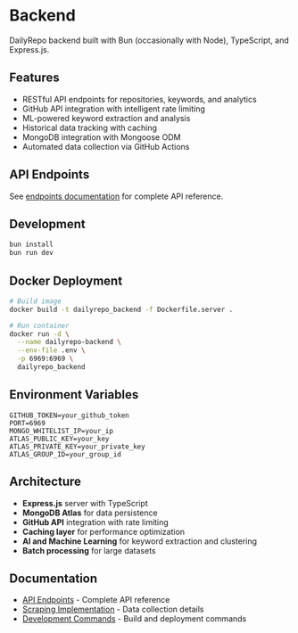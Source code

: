 # Backend

DailyRepo backend built with Bun (occasionally with Node), TypeScript, and Express.js.

## Features

- RESTful API endpoints for repositories, keywords, and analytics
- GitHub API integration with intelligent rate limiting
- ML-powered keyword extraction and analysis
- Historical data tracking with caching
- MongoDB integration with Mongoose ODM
- Automated data collection via GitHub Actions

## API Endpoints

See [endpoints documentation](../docs/endpoints.md) for complete API reference.

## Development

```bash
bun install
bun run dev
```

## Docker Deployment

```bash
# Build image
docker build -t dailyrepo_backend -f Dockerfile.server .

# Run container
docker run -d \
  --name dailyrepo-backend \
  --env-file .env \
  -p 6969:6969 \
  dailyrepo_backend
```

## Environment Variables

```env
GITHUB_TOKEN=your_github_token
PORT=6969
MONGO_WHITELIST_IP=your_ip
ATLAS_PUBLIC_KEY=your_key
ATLAS_PRIVATE_KEY=your_private_key
ATLAS_GROUP_ID=your_group_id
```

## Architecture

- **Express.js** server with TypeScript
- **MongoDB Atlas** for data persistence
- **GitHub API** integration with rate limiting
- **Caching layer** for performance optimization
- **AI and Machine Learning** for keyword extraction and clustering
- **Batch processing** for large datasets

## Documentation

- [API Endpoints](../docs/endpoints.md) - Complete API reference
- [Scraping Implementation](../docs/scrapping.md) - Data collection details
- [Development Commands](../docs/dev-build-cmd.md) - Build and deployment commands
